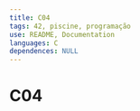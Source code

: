 ```yaml
---
title: C04
tags: 42, piscine, programação
use: README, Documentation
languages: C
dependences: NULL
---
```


# C04